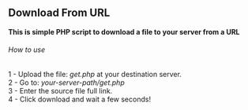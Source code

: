## Download From URL

**This is simple PHP script to download a file to your server from a URL**

###### How to use

1 - Upload the file: *get.php* at your destination server.<br>
2 - Go to: *your-server-path/get.php*<br>
3 - Enter the source file full link.<br>
4 - Click download and wait a few seconds!


